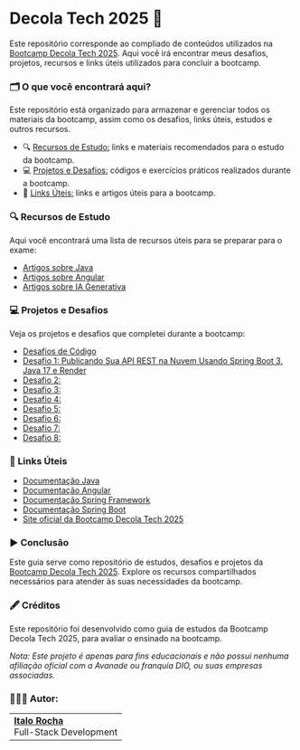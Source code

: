 # Decola Tech 2025 🧡

Este repositório corresponde ao compliado de conteúdos utilizados na [Bootcamp Decola Tech 2025](https://www.dio.me/bootcamp/decola-tech-2025). Aqui você irá encontrar meus desafios, projetos, recursos e links úteis utilizados para concluir a bootcamp.

### 🗂️ O que você encontrará aqui?
Este repositório está organizado para armazenar e gerenciar todos os materiais da bootcamp, assim como os desafios, links úteis, estudos e outros recursos.

- 🔍 [Recursos de Estudo:]() links e materiais recomendados para o estudo da bootcamp.
- 💻 [Projetos e Desafios:]() códigos e exercícios práticos realizados durante a bootcamp.
- 🔗 [Links Úteis:]() links e artigos úteis para a bootcamp.

### 🔍 Recursos de Estudo
Aqui você encontrará uma lista de recursos úteis para se preparar para o exame:
- [Artigos sobre Java]()
- [Artigos sobre Angular]()
- [Artigos sobre IA Generativa]()

### 💻 Projetos e Desafios  
Veja os projetos e desafios que completei durante a bootcamp:
- [Desafios de Código](C:\Users\italo\Documents\GitHub\decola-tech-2025\desafio1-ApiRest)
- [Desafio 1: Publicando Sua API REST na Nuvem Usando Spring Boot 3, Java 17 e Render](https://github.com/ItaloRochaj/decola-tech-2025/tree/main/desafio1-ApiRest/decola.tech)
- [Desafio 2: ]()
- [Desafio 3: ]()
- [Desafio 4: ]()
- [Desafio 5: ]()
- [Desafio 6: ]()
- [Desafio 7: ]()
- [Desafio 8: ]()

### 🔗 Links Úteis
- [Documentação Java](https://docs.oracle.com/en/java/)
- [Documentação Angular](https://angular.dev/overview)
- [Documentação Spring Framework](https://docs.spring.io/spring-framework/reference/index.html)
- [Documentação Spring Boot](https://docs.spring.io/spring-boot/documentation.html)
- [Site oficial da Bootcamp Decola Tech 2025](https://www.dio.me/bootcamp/decola-tech-2025)

### ▶️ Conclusão
Este guia serve como repositório de estudos, desafios e projetos da [Bootcamp Decola Tech 2025](https://www.dio.me/bootcamp/decola-tech-2025). Explore os recursos compartilhados necessários para atender às suas necessidades da bootcamp.

### 🖋️ Créditos
Este repositório foi desenvolvido como guia de estudos da Bootcamp Decola Tech 2025, para avaliar o ensinado na bootcamp.

*Nota: Este projeto é apenas para fins educacionais e não possui nenhuma afiliação oficial com a Avanade ou franquia DIO, ou suas empresas associadas.*

### 👨🏻‍💻 Autor:
<table style="border=0">
  <tr>
    <td align="left">
      <a href="https://github.com/ItaloRochaj">
        <span><b>Italo Rocha</b></span>
      </a>
      <br>
      <span>Full-Stack Development</span>
    </td>
  </tr>
</table>
